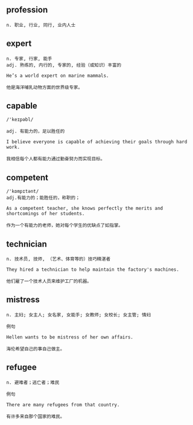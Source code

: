 ## profession
```
n. 职业, 行业, 同行, 业内人士
```

## expert
```
n. 专家, 行家, 能手
adj. 熟练的, 内行的, 专家的, 经验（或知识）丰富的

He’s a world expert on marine mammals.

他是海洋哺乳动物方面的世界级专家。
```

## capable
```
/'keɪpəbl/

adj. 有能力的，足以胜任的

I believe everyone is capable of achieving their goals through hard work.

我相信每个人都有能力通过勤奋努力而实现目标。
```

## competent
```
/'kɒmpɪtənt/
adj.有能力的；能胜任的，称职的；

As a competent teacher, she knows perfectly the merits and shortcomings of her students.

作为一个有能力的老师，她对每个学生的优缺点了如指掌。
```
## technician
```
n. 技术员, 技师, （艺术、体育等的）技巧精湛者

They hired a technician to help maintain the factory's machines.

他们雇了一个技术人员来维护工厂的机器。
```
## mistress
```
n. 主妇; 女主人; 女名家, 女能手; 女教师; 女校长; 女主管; 情妇

例句

Hellen wants to be mistress of her own affairs.

海伦希望自己的事自己做主。
```
## refugee
```
n. 避难者；逃亡者；难民

例句

There are many refugees from that country.

有许多来自那个国家的难民。
```